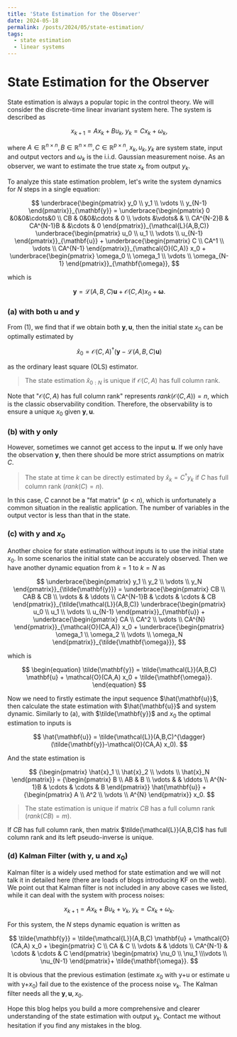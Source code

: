```yaml
---
title: 'State Estimation for the Observer'
date: 2024-05-18
permalink: /posts/2024/05/state-estimation/
tags:
  - state estimation
  - linear systems
---
```



# State Estimation for the Observer

State estimation is always a popular topic in the control theory. We will consider the discrete-time linear invariant system here.
The system is described as

$$
x_{k+1} = A x_k +Bu_k,~ y_k = Cx_k + \omega_k,
$$

where $A \in \mathbb{R}^{n \times n}, B \in \mathbb{R}^{n \times m}, C \in \mathbb{R}^{p \times n}$, $x_k, u_k, y_k$ are system state, input and output vectors and $\omega_k$ is the i.i.d. Gaussian measurement noise. As an observer, we want to estimate the true state $x_k$ from output $y_k$.

To analyze this state estimation problem, let's write the system dynamics for $N$ steps in a single equation:

$$
\underbrace{\begin{pmatrix}
y_0 \\ y_1 \\ \vdots \\ y_{N-1}
\end{pmatrix}}_{\mathbf{y}} = \underbrace{\begin{pmatrix}
0 &0&0&\cdots&0 \\ CB & 0&0&\cdots & 0 \\ \vdots &\vdots& &  \\ CA^{N-2}B & CA^{N-1}B & &\cdots & 0
\end{pmatrix}}_{\mathcal{L}(A,B,C)} \underbrace{\begin{pmatrix}
u_0 \\ u_1 \\ \vdots \\ u_{N-1}
\end{pmatrix}}_{\mathbf{u}} + \underbrace{\begin{pmatrix}
C \\ CA^1 \\ \vdots \\ CA^{N-1}
\end{pmatrix}}_{\mathcal{O}(C,A)} x_0 + \underbrace{\begin{pmatrix}
\omega_0 \\ \omega_1 \\ \vdots \\ \omega_{N-1}
\end{pmatrix}}_{\mathbf{\omega}},
$$

which is

$$
\begin{equation}
    \mathbf{y} = \mathcal{L}(A,B,C) \mathbf{u} + \mathcal{O}(C,A) x_0 + \mathbf{\omega}.
\end{equation}
$$


### (a) with both u and y

From (1), we find that if we obtain both $\mathbf{y}, \mathbf{u}$, then the initial state $x_0$ can be optimally estimated by

$$
\hat{x}_0 = \mathcal{O}(C,A)^{\dagger} (\mathbf{y} - \mathcal{L}(A,B,C) \mathbf{u})
$$

as the ordinary least square (OLS) estimator.
> The state estimation $\hat{x}_{0:N}$ is unique if $\mathcal{O}(C,A)$ has full column rank.

Note that "$\mathcal{O}(C,A)$ has full column rank" represents $rank(\mathcal{O}(C,A)) =n$, which is the classic observability condition. Therefore, the observability is to ensure a unique $x_0$ given $\mathbf{y}, \mathbf{u}$.

### (b) with y only

However, sometimes we cannot get access to the input $\mathbf{u}$. If we only have the observation $\mathbf{y}$, then there should be more strict assumptions on matrix $C$. 
>The state at time $k$ can be directly estimated by $\hat{x}_k = C^{\dagger} y_k$ if $C$ has full column rank ($rank(C) = n$). 

In this case, $C$ cannot be a "fat matrix" ($p < n$), which is unfortunately a common situation in the realistic application. The number of variables in the output vector is less than that in the state.

### (c) with y and $x_0$

Another choice for state estimation without inputs is to use the initial state $x_0$. In some scenarios the initial state can be accurately observed. Then we have another dynamic equation from $k=1$ to $k=N$ as

$$
\underbrace{\begin{pmatrix}
y_1 \\ y_2 \\ \vdots \\ y_N
\end{pmatrix}}_{\tilde{\mathbf{y}}} = \underbrace{\begin{pmatrix}
CB \\ CAB & CB \\ \vdots & & \ddots \\ CA^{N-1}B & \cdots & \cdots & CB
\end{pmatrix}}_{\tilde{\mathcal{L}}(A,B,C)} \underbrace{\begin{pmatrix}
u_0 \\ u_1 \\ \vdots \\ u_{N-1}
\end{pmatrix}}_{\mathbf{u}} + \underbrace{\begin{pmatrix}
CA \\ CA^2 \\ \vdots \\ CA^{N}
\end{pmatrix}}_{\mathcal{O}(CA,A)} x_0 + \underbrace{\begin{pmatrix}
\omega_1 \\ \omega_2 \\ \vdots \\ \omega_N
\end{pmatrix}}_{\tilde{\mathbf{\omega}}},
$$

which is

$$
\begin{equation}
    \tilde{\mathbf{y}} = \tilde{\mathcal{L}}(A,B,C) \mathbf{u} + \mathcal{O}(CA,A) x_0 + \tilde{\mathbf{\omega}}.
\end{equation}
$$

Now we need to firstly estimate the input sequence $\hat{\mathbf{u}}$, then calculate the state estimation with $\hat{\mathbf{u}}$ and system dynamic. Similarly to (a), with $\tilde{\mathbf{y}}$ and $x_0$ the optimal estimation to inputs is

$$
\hat{\mathbf{u}} = \tilde{\mathcal{L}}(A,B,C)^{\dagger} (\tilde{\mathbf{y}}-\mathcal{O}(CA,A) x_0).
$$

And the state estimation is

$$
{\begin{pmatrix}
\hat{x}_1 \\ \hat{x}_2 \\ \vdots \\ \hat{x}_N
\end{pmatrix}} = {\begin{pmatrix}
B \\ AB & B \\ \vdots & & \ddots \\ A^{N-1}B & \cdots & \cdots & B
\end{pmatrix}} \hat{\mathbf{u}} + {\begin{pmatrix}
A \\ A^2 \\ \vdots \\ A^{N}
\end{pmatrix}} x_0.
$$

> The state estimation is unique if matrix $CB$ has a full column rank ($rank(CB) = m$).

If $CB$ has full column rank, then matrix $\tilde{\mathcal{L}}(A,B,C)$ has full column rank and its left pseudo-inverse is unique. 

### (d) Kalman Filter (with y, u and $x_0$)

Kalman filter is a widely used method for state estimation and we will not talk it in detailed here (there are loads of blogs introducing KF on the web). We point out that Kalman filter is not included in any above cases we listed, while it can deal with the system with process noises:

$$
x_{k+1} = A x_k +Bu_k + \nu_k,~ y_k = Cx_k + \omega_k.
$$

For this system, the $N$ steps dynamic equation is written as

$$
\tilde{\mathbf{y}} = \tilde{\mathcal{L}}(A,B,C) \mathbf{u} + \mathcal{O}(CA,A) x_0 + \begin{pmatrix}
C \\ CA & C \\ \vdots & & \ddots \\ CA^{N-1} & \cdots & \cdots & C
\end{pmatrix} \begin{pmatrix}
\nu_0 \\ \nu_1 \\\vdots \\ \nu_{N-1}
\end{pmatrix}+ \tilde{\mathbf{\omega}}.
$$

It is obvious that the previous estimation (estimate $x_0$ with y+u or estimate u with y+$x_0$) fail due to the existence of the process noise $\nu_k$. The Kalman filter needs all the $\mathbf{y},\mathbf{u},x_0$.

Hope this blog helps you build a more comprehensive and clearer understanding of the state estimation with output $y_k$. Contact me without hesitation if you find any mistakes in the blog. 
